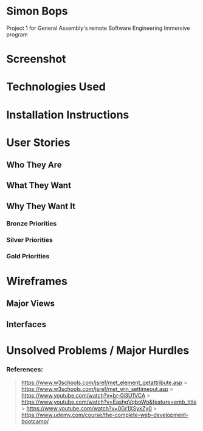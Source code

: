 # Simon Bops

Project 1 for General Assembly's remote Software Engineering Immersive program

# Screenshot

# Technologies Used

# Installation Instructions

# User Stories

## Who They Are

## What They Want

## Why They Want It

### Bronze Priorities

### Silver Priorities

### Gold Priorities

# Wireframes

## Major Views

## Interfaces

# Unsolved Problems / Major Hurdles

### References:

> https://www.w3schools.com/jsref/met_element_getattribute.asp > https://www.w3schools.com/jsref/met_win_settimeout.asp > https://www.youtube.com/watch?v=br-0i3U1VCA > https://www.youtube.com/watch?v=EashgVqboWo&feature=emb_title > https://www.youtube.com/watch?v=0Gr1XSyxZy0 > https://www.udemy.com/course/the-complete-web-development-bootcamp/
